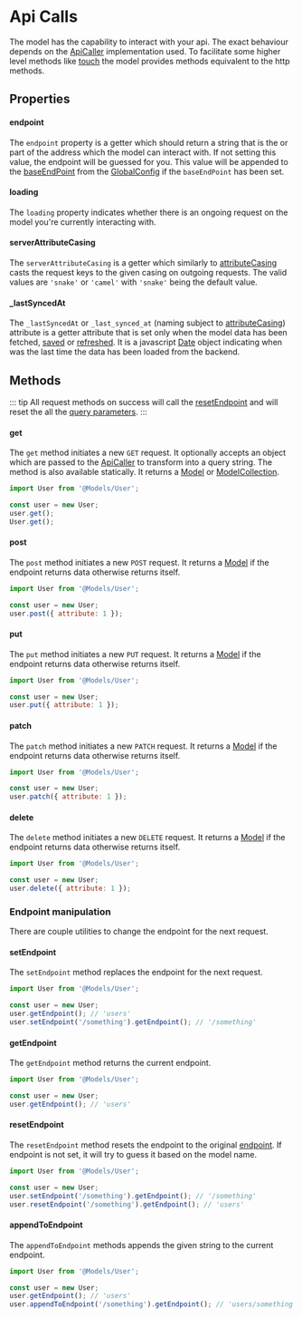 # Api Calls

The model has the capability to interact with your api. The exact behaviour depends on the [ApiCaller](../services/readme.md#apicaller) implementation used. To facilitate some higher level methods like [touch](./timestamps.md#touch) the model provides methods equivalent to the http methods. 

## Properties

#### endpoint

The `endpoint` property is a getter which should return a string that is the or part of the address which the model can interact with. If not setting this value, the endpoint will be guessed for you. This value will be appended to the [baseEndPoint](../helpers/global-config.md#baseendpoint) from the [GlobalConfig](../helpers/global-config.md) if the `baseEndPoint` has been set.

#### loading

The `loading` property indicates whether there is an ongoing request on the model you're currently interacting with.

#### serverAttributeCasing

The `serverAttributeCasing` is a getter which similarly to [attributeCasing](./attributes.md#attributecasing) casts the request keys to the given casing on outgoing requests. The valid values are `'snake'` or `'camel'` with `'snake'` being the default value.

#### _lastSyncedAt

The `_lastSyncedAt` or `_last_synced_at` (naming subject to [attributeCasing](./attributes.md#attributecasing)) attribute is a getter attribute that is set only when the model data has been fetched, [saved](./readme.md#save) or [refreshed](./readme.md#refresh). It is a javascript [Date](https://developer.mozilla.org/en-US/docs/Web/JavaScript/Reference/Global_Objects/Date) object indicating when was the last time the data has been loaded from the backend. 

## Methods

::: tip
All request methods on success will call the [resetEndpoint](#resetendpoint) and will reset the all the [query parameters](./query-building.md).
:::

#### get
<Badge text="async" type="warning"/>

The `get` method initiates a new `GET` request. It optionally accepts an object which are passed to the [ApiCaller](../services/readme.md#apicaller) to transform into a query string. The method is also available statically. It returns a [Model](./readme.md) or [ModelCollection](./model-collection.md).

```js
import User from '@Models/User';

const user = new User;
user.get();
User.get();
```

#### post
<Badge text="async" type="warning"/>

The `post` method initiates a new `POST` request. It returns a [Model](./readme.md) if the endpoint returns data otherwise returns itself.

```js
import User from '@Models/User';

const user = new User;
user.post({ attribute: 1 });
```

#### put
<Badge text="async" type="warning"/>

The `put` method initiates a new `PUT` request. It returns a [Model](./readme.md) if the endpoint returns data otherwise returns itself.

```js
import User from '@Models/User';

const user = new User;
user.put({ attribute: 1 });
```

#### patch
<Badge text="async" type="warning"/>

The `patch` method initiates a new `PATCH` request. It returns a [Model](./readme.md) if the endpoint returns data otherwise returns itself.

```js
import User from '@Models/User';

const user = new User;
user.patch({ attribute: 1 });
```

#### delete
<Badge text="async" type="warning"/>

The `delete` method initiates a new `DELETE` request. It returns a [Model](./readme.md) if the endpoint returns data otherwise returns itself.

```js
import User from '@Models/User';

const user = new User;
user.delete({ attribute: 1 });
```

### Endpoint manipulation

There are couple utilities to change the endpoint for the next request.

#### setEndpoint

The `setEndpoint` method replaces the endpoint for the next request.
```js
import User from '@Models/User';

const user = new User;
user.getEndpoint(); // 'users'
user.setEndpoint('/something').getEndpoint(); // '/something'
```
#### getEndpoint

The `getEndpoint` method returns the current endpoint.
```js
import User from '@Models/User';

const user = new User;
user.getEndpoint(); // 'users'
```
#### resetEndpoint

The `resetEndpoint` method resets the endpoint to the original [endpoint](#endpoint). If endpoint is not set, it will try to guess it based on the model name.
```js
import User from '@Models/User';

const user = new User;
user.setEndpoint('/something').getEndpoint(); // '/something'
user.resetEndpoint('/something').getEndpoint(); // 'users'
```

#### appendToEndpoint

The `appendToEndpoint` methods appends the given string to the current endpoint.

```js
import User from '@Models/User';

const user = new User;
user.getEndpoint(); // 'users'
user.appendToEndpoint('/something').getEndpoint(); // 'users/something'
```
